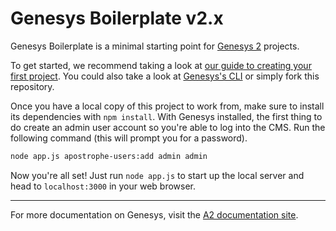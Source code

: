 # Genesys Boilerplate v2.x

Genesys Boilerplate is a minimal starting point for [Genesys 2](https://github.com/ngodn/genesys) projects.

To get started, we recommend taking a look at [our guide to creating your first project](#). You could also take a look at [Genesys's CLI](https://github.com/ngodn/genesys-cli) or simply fork this repository.

Once you have a local copy of this project to work from, make sure to install its dependencies with `npm install`. With Genesys installed, the first thing to do create an admin user account so you're able to log into the CMS. Run the following command (this will prompt you for a password).

```bash
node app.js apostrophe-users:add admin admin
```

Now you're all set! Just run `node app.js` to start up the local server and head to `localhost:3000` in your web browser.

---------------

For more documentation on Genesys, visit the [A2 documentation site](#).

